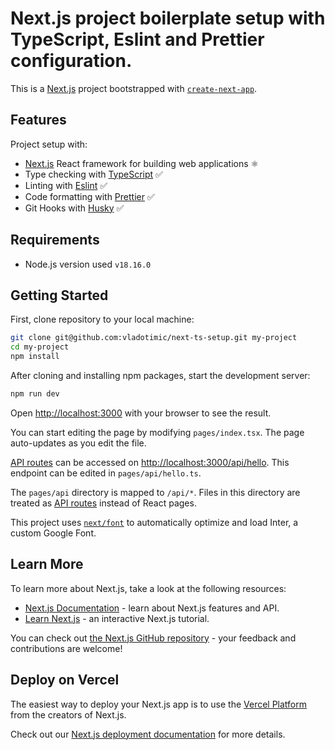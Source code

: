 # Next.js project boilerplate setup with TypeScript, Eslint and Prettier configuration.

This is a [Next.js](https://nextjs.org/) project bootstrapped with [`create-next-app`](https://github.com/vercel/next.js/tree/canary/packages/create-next-app).

## Features

Project setup with:

- [Next.js](https://nextjs.org/) React framework for building web applications ⚛️
- Type checking with [TypeScript](https://www.typescriptlang.org/) ✅
- Linting with [Eslint](https://eslint.org/) ✅
- Code formatting with [Prettier](https://prettier.io/) ✅
- Git Hooks with [Husky](https://typicode.github.io/husky/#/) ✅

## Requirements

- Node.js version used `v18.16.0`

## Getting Started

First, clone repository to your local machine:

```bash
git clone git@github.com:vladotimic/next-ts-setup.git my-project
cd my-project
npm install
```

After cloning and installing npm packages, start the development server:

```bash
npm run dev
```

Open [http://localhost:3000](http://localhost:3000) with your browser to see the result.

You can start editing the page by modifying `pages/index.tsx`. The page auto-updates as you edit the file.

[API routes](https://nextjs.org/docs/api-routes/introduction) can be accessed on [http://localhost:3000/api/hello](http://localhost:3000/api/hello). This endpoint can be edited in `pages/api/hello.ts`.

The `pages/api` directory is mapped to `/api/*`. Files in this directory are treated as [API routes](https://nextjs.org/docs/api-routes/introduction) instead of React pages.

This project uses [`next/font`](https://nextjs.org/docs/basic-features/font-optimization) to automatically optimize and load Inter, a custom Google Font.

## Learn More

To learn more about Next.js, take a look at the following resources:

- [Next.js Documentation](https://nextjs.org/docs) - learn about Next.js features and API.
- [Learn Next.js](https://nextjs.org/learn) - an interactive Next.js tutorial.

You can check out [the Next.js GitHub repository](https://github.com/vercel/next.js/) - your feedback and contributions are welcome!

## Deploy on Vercel

The easiest way to deploy your Next.js app is to use the [Vercel Platform](https://vercel.com/new?utm_medium=default-template&filter=next.js&utm_source=create-next-app&utm_campaign=create-next-app-readme) from the creators of Next.js.

Check out our [Next.js deployment documentation](https://nextjs.org/docs/deployment) for more details.
